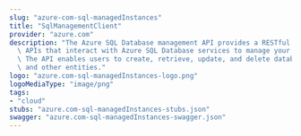 ```yaml
---
slug: "azure-com-sql-managedInstances"
title: "SqlManagementClient"
provider: "azure.com"
description: "The Azure SQL Database management API provides a RESTful set of web\
  \ APIs that interact with Azure SQL Database services to manage your databases.\
  \ The API enables users to create, retrieve, update, and delete databases, servers,\
  \ and other entities."
logo: "azure.com-sql-managedInstances-logo.png"
logoMediaType: "image/png"
tags:
- "cloud"
stubs: "azure.com-sql-managedInstances-stubs.json"
swagger: "azure.com-sql-managedInstances-swagger.json"
---
```

